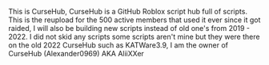 This is CurseHub, CurseHub is a GitHub Roblox script hub full of scripts. This is the reupload for the 500 active members that used it ever since it got raided, I will also be building new scripts instead of old one's from 2019 - 2022. I did not skid any scripts some scripts aren't mine but they were there on the old 2022 CurseHub such as KATWare3.9, I am the owner of CurseHub (Alexander0969) AKA AliiXXer
